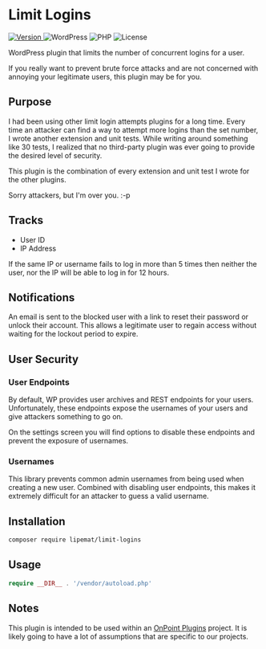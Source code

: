 # Limit Logins

<p>
  <a href="https://github.com/lipemat/limit-logins/releases/latest">
    <img alt="Version" src="https://img.shields.io/packagist/v/lipemat/limit-logins.svg?label=version" />
  </a>
  <img alt="WordPress" src="https://img.shields.io/badge/wordpress->=6.4.0-green.svg">
  <img alt="PHP" src="https://img.shields.io/packagist/php-v/lipemat/limit-logins.svg?color=brown" />
  <img alt="License" src="https://img.shields.io/packagist/l/lipemat/limit-logins.svg">
</p>

WordPress plugin that limits the number of concurrent logins for a user.

If you really want to prevent brute force attacks and are not concerned with annoying your legitimate users, this plugin may be for you.

## Purpose

I had been using other limit login attempts plugins for a long time. Every time an attacker can find a way to attempt more logins than the set number, I wrote another extension and unit tests. While writing around something like 30 tests, I realized that no third-party plugin was ever going to provide the desired level of security.

This plugin is the combination of every extension and unit test I wrote for the other plugins.

Sorry attackers, but I'm over you. :-p

## Tracks

- User ID
- IP Address

If the same IP or username fails to log in more than 5 times then neither the user, nor the IP will be able to log in for 12 hours.

## Notifications

An email is sent to the blocked user with a link to reset their password or unlock their account. This allows a legitimate user to regain access without waiting for the lockout period to expire.

## User Security

### User Endpoints
By default, WP provides user archives and REST endpoints for your users. Unfortunately, these endpoints expose the usernames of your users and give attackers something to go on. 

On the settings screen you will find options to disable these endpoints and prevent the exposure of usernames.

### Usernames

This library prevents common admin usernames from being used when creating a new user. Combined with disabling user endpoints, this makes it extremely difficult for an attacker to guess a valid username.


## Installation
``` sh 
composer require lipemat/limit-logins
```
## Usage

``` php
require __DIR__ . '/vendor/autoload.php'
```

## Notes

This plugin is intended to be used within an [OnPoint Plugins](https://onpointplugins.com) project. It is likely going to have a lot of assumptions that are specific to our projects. 
